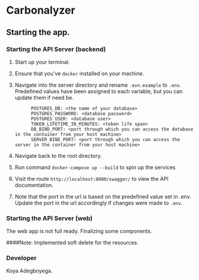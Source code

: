 # Carbonalyzer

## Starting the app.

### Starting the API Server (backend)
1. Start up your terminal.
2. Ensure that you've `docker` installed on your machine.
3. Navigate into the server directory and rename `.evn.example` to `.env`. Predefined values have been assigned to each variable, but you can update them if need be.

             POSTGRES_DB: <the name of your database>
             POSTGRES_PASSWORD: <database password>
             POSTGRES_USER: <database user>
             TOKEN_LIFETIME_IN_MINUTES: <token life span>
             DB_BIND_PORT: <port through which you can access the database in the container from your host machine>
             SERVER_BIND_PORT: <port through which you can access the server in the container from your host machine>
   
4. Navigate back to the root directory.
5. Run command `docker-compose up --build` to spin up the services
6. Visit the route `http://localhost:8000/swagger/` to view the API documentation. 
7. Note that the port in the url is based on the predefined value set in .env. Update the port in the url accordingly if changes were made to `.env`.


### Starting the API Server (web)
The web app is not full ready. Finalizing some components.

####Note: 
Implemented soft delete for the resources.

### Developer
Koya Adegboyega.
